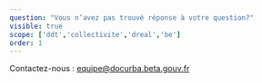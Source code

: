 ```yaml
---
question: "Vous n’avez pas trouvé réponse à votre question?"
visible: true
scope: ['ddt','collectivite','dreal','be']
order: 1
---
```

Contactez-nous : equipe@docurba.beta.gouv.fr
